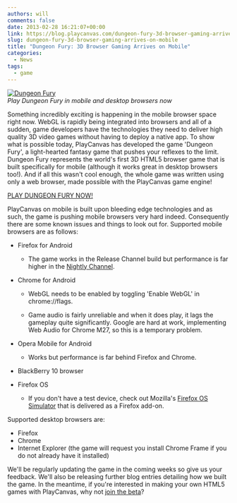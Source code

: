 ```yaml
---
authors: will
comments: false
date: 2013-02-28 16:21:07+00:00
link: https://blog.playcanvas.com/dungeon-fury-3d-browser-gaming-arrives-on-mobile/
slug: dungeon-fury-3d-browser-gaming-arrives-on-mobile
title: "Dungeon Fury: 3D Browser Gaming Arrives on Mobile"
categories:
  - News
tags:
  - game
---
```


[![Dungeon Fury](/img/dungeon-fury.jpg)](http://dungeonfury.playcanvas.com/)
<br />_Play Dungeon Fury in mobile and desktop browsers now_

Something incredibly exciting is happening in the mobile browser space right now. WebGL is rapidly being integrated into browsers and all of a sudden, game developers have the technologies they need to deliver high quality 3D video games without having to deploy a native app. To show what is possible today, PlayCanvas has developed the game 'Dungeon Fury', a light-hearted fantasy game that pushes your reflexes to the limit. Dungeon Fury represents the world's first 3D HTML5 browser game that is built specifically for mobile (although it works great in desktop browsers too!). And if all this wasn't cool enough, the whole game was written using only a web browser, made possible with the PlayCanvas game engine!

[PLAY DUNGEON FURY NOW!](http://dungeonfury.playcanvas.com/)

PlayCanvas on mobile is built upon bleeding edge technologies and as such, the game is pushing mobile browsers very hard indeed. Consequently there are some known issues and things to look out for. Supported mobile browsers are as follows:

- Firefox for Android

  - The game works in the Release Channel build but performance is far higher in the [Nightly Channel](https://www.mozilla.org/en-US/firefox/channel/android/#nightly).

- Chrome for Android

  - WebGL needs to be enabled by toggling 'Enable WebGL' in chrome://flags.

  - Game audio is fairly unreliable and when it does play, it lags the gameplay quite significantly. Google are hard at work, implementing Web Audio for Chrome M27, so this is a temporary problem.

- Opera Mobile for Android

  - Works but performance is far behind Firefox and Chrome.

- BlackBerry 10 browser
- Firefox OS

  - If you don't have a test device, check out Mozilla's [Firefox OS Simulator](https://hacks.mozilla.org/2013/05/firefox-os-simulator-3-0-released/) that is delivered as a Firefox add-on.

Supported desktop browsers are:

- Firefox
- Chrome
- Internet Explorer (the game will request you install Chrome Frame if you do not already have it installed)

We'll be regularly updating the game in the coming weeks so give us your feedback. We'll also be releasing further blog entries detailing how we built the game. In the meantime, if you're interested in making your own HTML5 games with PlayCanvas, why not [join the beta](https://playcanvas.com/)?
